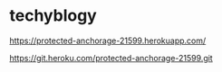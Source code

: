 # techyblogy

https://protected-anchorage-21599.herokuapp.com/

https://git.heroku.com/protected-anchorage-21599.git